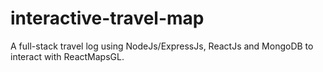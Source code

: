 ﻿# interactive-travel-map
A full-stack travel log using NodeJs/ExpressJs, ReactJs and MongoDB to interact with ReactMapsGL.
